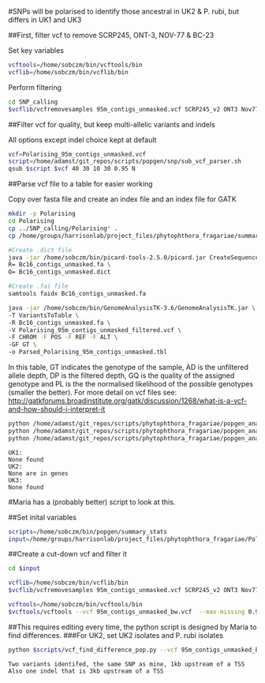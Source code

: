 #SNPs will be polarised to identify those ancestral in UK2 & P. rubi, but differs in UK1 and UK3

##First, filter vcf to remove SCRP245, ONT-3, NOV-77 & BC-23

Set key variables

```bash
vcftools=/home/sobczm/bin/vcftools/bin
vcflib=/home/sobczm/bin/vcflib/bin
```

Perform filtering

```bash
cd SNP_calling
$vcflib/vcfremovesamples 95m_contigs_unmasked.vcf SCRP245_v2 ONT3 Nov77 Bc23 > Polarising_95m_contigs_unmasked.vcf
```

##Filter vcf for quality, but keep multi-allelic variants and indels

All options except indel choice kept at default

```bash
vcf=Polarising_95m_contigs_unmasked.vcf
script=/home/adamst/git_repos/scripts/popgen/snp/sub_vcf_parser.sh
qsub $script $vcf 40 30 10 30 0.95 N
```

##Parse vcf file to a table for easier working

Copy over fasta file and create an index file and an index file for GATK

```bash
mkdir -p Polarising
cd Polarising
cp ../SNP_calling/Polarising* .
cp /home/groups/harrisonlab/project_files/phytophthora_fragariae/summary_stats/95m_contigs_unmasked.fa Bc16_contigs_unmasked.fa

#Create .dict file
java -jar /home/sobczm/bin/picard-tools-2.5.0/picard.jar CreateSequenceDictionary \
R= Bc16_contigs_unmasked.fa \
O= Bc16_contigs_unmasked.dict

#Create .fai file
samtools faidx Bc16_contigs_unmasked.fa
```

```bash
java -jar /home/sobczm/bin/GenomeAnalysisTK-3.6/GenomeAnalysisTK.jar \
-T VariantsToTable \
-R Bc16_contigs_unmasked.fa \
-V Polarising_95m_contigs_unmasked_filtered.vcf \
-F CHROM -F POS -F REF -F ALT \
-GF GT \
-o Parsed_Polarising_95m_contigs_unmasked.tbl
```

In this table, GT indicates the genotype of the sample, AD is the unfiltered allele depth, DP is the filtered depth, GQ is the quality of the assigned genotype and PL is the the normalised likelihood of the possible genotypes (smaller the better). For more detail on vcf files see: http://gatkforums.broadinstitute.org/gatk/discussion/1268/what-is-a-vcf-and-how-should-i-interpret-it

```bash
python /home/adamst/git_repos/scripts/phytophthora_fragariae/popgen_analysis/UK1_polarisation.py
python /home/adamst/git_repos/scripts/phytophthora_fragariae/popgen_analysis/UK2_polarisation.py
python /home/adamst/git_repos/scripts/phytophthora_fragariae/popgen_analysis/UK3_polarisation.py
```

```
UK1:
None found
UK2:
None are in genes
UK3:
None found
```

#Maria has a (probably better) script to look at this.

##Set inital variables

```bash
scripts=/home/sobczm/bin/popgen/summary_stats
input=/home/groups/harrisonlab/project_files/phytophthora_fragariae/Polarising
```

##Create a cut-down vcf and filter it

```bash
cd $input

vcflib=/home/sobczm/bin/vcflib/bin
$vcflib/vcfremovesamples 95m_contigs_unmasked.vcf SCRP245_v2 ONT3 Nov77 Bc23 > 95m_contigs_unmasked_bw.vcf

vcftools=/home/sobczm/bin/vcftools/bin
$vcftools/vcftools --vcf 95m_contigs_unmasked_bw.vcf  --max-missing 0.95 --recode --out 95m_contigs_unmasked_bw_filtered
```

##This requires editing every time, the python script is designed by Maria to find differences.
###For UK2, set UK2 isolates and P. rubi isolates

```bash
python $scripts/vcf_find_difference_pop.py --vcf 95m_contigs_unmasked_bw_filtered.recode.vcf --out 95m_contigs_unmasked_bw_filtered_fixed.vcf --ply 2 --pop1 Bc16,,A4,,SCRP249,,SCRP324,,SCRP333 --pop2 Nov5,,Bc1,,Nov9,,Nov27,,Nov71 --thr 0.95
```

```
Two variants identifed, the same SNP as mine, 1kb upstream of a TSS
Also one indel that is 3kb upstream of a TSS
```
